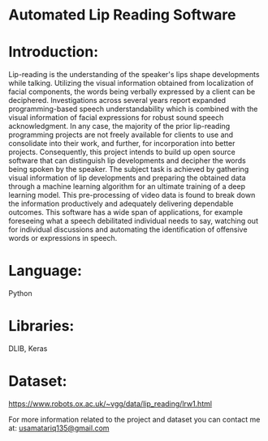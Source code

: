 # Automated Lip Reading Software

# Introduction:
Lip-reading is the understanding of the speaker&#39;s lips shape developments while talking. Utilizing the visual information obtained from localization of facial components, the words being verbally expressed by a client can be deciphered. Investigations across several years report expanded programming-based speech understandability which is combined with the visual information of facial expressions for robust sound speech acknowledgment. In any case, the majority of the prior lip-reading programming projects are not freely available for clients to use and consolidate into their work, and further, for incorporation into better projects. Consequently, this project intends to build up open source software that can distinguish lip developments and decipher the words being spoken by the speaker. The subject task is achieved by gathering visual information of lip developments and preparing the obtained data through a machine learning algorithm for an ultimate training of a deep learning model. This pre-processing of video data is found to break down the information productively and adequately delivering dependable outcomes. This software has a wide span of applications, for example foreseeing what a speech debilitated individual needs to say, watching out for individual discussions and automating the identification of offensive words or expressions in speech.

# Language:
Python

# Libraries:
DLIB, Keras

# Dataset:
https://www.robots.ox.ac.uk/~vgg/data/lip_reading/lrw1.html

For more information related to the project and dataset you can contact me at: usamatariq135@gmail.com
